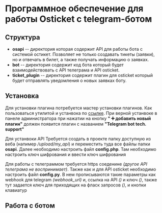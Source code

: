 # Программное обеспечение для работы Osticket с telegram-ботом
## Структура 
* **osapi** -- директория которая содержит API для работы бота с системой остикет. Позволяет не только создавать тикеты (заявки), но и отвечать в билет, а также получать информацию о заявках.
* **bot** -- директория содержит код бота который будет взаимодействовать с API телеграма и API osticket.
* **ticket_plugin** -- директория содержит плагин для osticket который будет отправлять уведомления о новых заявках боту.

## Установка
Для установки плагина потребуется мастер установки плагинов. Как пользоваться утилитой и устанвока по [ссылке](https://github.com/osTicket/osTicket-plugins).
При верной устанвоке в панеле администратора при нажатии на кнопку **" :heavy_plus_sign: добавить новый плагин"** должен появится плагин с названием **"Telegram bot tech. support"**      

Для устанвоки API Требуется создать в проекте папку доступную из веба (напимер */upload/my_api*) и переместить туда все файлы папки **osapi**. Далее необходимо настроить файл **config.php**. Там необходимо настроить ключ шифрования и ввести ключ шифрования     

Для работы c телеграммом требуется https соеденине *(другое API телеграма не воспринимает)*. Также как и для API osticket необходимо настроить файл **config.py**. В нем прописываются такие параметры как webhook для telegram *(webhook_url)* и, ссылка на API *()* и ключ *()*, также тут задается ключ для приходящих на фласк запросов *()*, и кнопки клавиатур

## Работа с ботом
